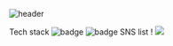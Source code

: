 ![header](https://capsule-render.vercel.app/api?type=waving&color=auto&height=300&section=header&text=welcome!%20&animation=fadeIn&fontAlignY=28&desc=프론트앤드%20개발자%20입니다!%20&descAlignY=51&descAlign=62)

Tech stack
![badge](https://img.shields.io/badge/React-blue) ![badge](https://img.shields.io/badge/JavaScript-orange)
SNS list
! <a href="https://fatchoi.tistory.com" target="_blank"><img src="https://img.shields.io/badge/badgeblog-violet?style=flat-square&logo=블로그&logoColor=white"/></a>

